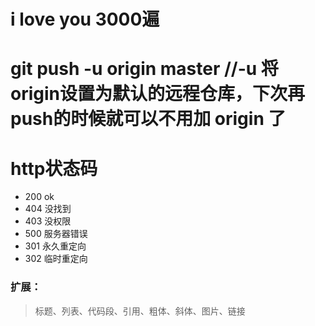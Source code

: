 # i love you 3000遍

# git push -u origin master  //-u 将origin设置为默认的远程仓库，下次再push的时候就可以不用加 origin 了

# http状态码
- 200  ok
- 404 没找到
- 403 没权限
- 500 服务器错误
- 301 永久重定向
- 302 临时重定向



### 扩展：
> 标题、列表、代码段、引用、粗体、斜体、图片、链接
